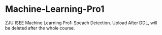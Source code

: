 # Machine-Learning-Pro1
ZJU ISEE Machine Learning Pro1: Speach Detection.
Upload After DDL, will be deleted after the whole course.
